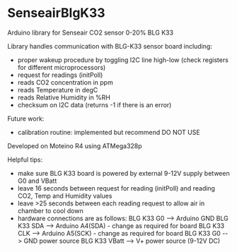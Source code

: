 # SenseairBlgK33
Arduino library for Senseair CO2 sensor 0-20% BLG K33

Library handles communication with BLG-K33 sensor board including:
  - proper wakeup procedure by toggling I2C line high-low (check registers for different microprocessors)
  - request for readings (initPoll)
  - reads CO2 concentration in ppm
  - reads Temperature in degC
  - reads Relative Humidity in %RH
  - checksum on I2C data (returns -1 if there is an error)

Future work:
  - calibration routine: implemented but recommend DO NOT USE

Developed on Moteino R4 using ATMega328p

Helpful tips:
  - make sure BLG K33 board is powered by external 9-12V supply between G0 and VBatt
  - leave 16 seconds between request for reading (initPoll) and reading CO2, Temp and Humidity values
  - leave >25 seconds between each reading request to allow air in chamber to cool down
  - hardware connections are as follows:
    BLG K33 G0 --> Arduino GND
    BLG K33 SDA --> Arduino A4(SDA) - change as required for board
    BLG K33 CLK --> Arduino A5(SCK) - change as required for board
    BLG K33 G0 --> GND power source
    BLG K33 VBatt --> V+ power source (9-12V DC)
